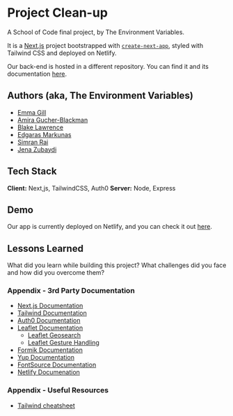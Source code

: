 # Project Clean-up
A School of Code final project, by The Environment Variables.

It is a [Next.js](https://nextjs.org/) project bootstrapped with [`create-next-app`](https://github.com/vercel/next.js/tree/canary/packages/create-next-app), styled with Tailwind CSS and deployed on Netlify.

Our back-end is hosted in a different repository. You can find it and its documentation [here](https://github.com/SchoolOfCode/environment_variables_backend).


## Authors (aka, The Environment Variables)
- [Emma Gill](https://github.com/SurfingElectron)
- [Amira Gucher-Blackman](https://github.com/amiragucher)
- [Blake Lawrence](https://github.com/BlakeLawrence)
- [Edgaras Markunas](https://github.com/EdMark11)
- [Simran Rai](https://github.com/srai98i)
- [Jena Zubaydi](https://github.com/jena-84)


## Tech Stack
**Client:** Next,js, TailwindCSS, Auth0
**Server:** Node, Express


## Demo
Our app is currently deployed on Netlify, and you can check it out [here](https://main--neon-fenglisu-2f7d12.netlify.app/).


## Lessons Learned
What did you learn while building this project? What challenges did you face and how did you overcome them?


### Appendix - 3rd Party Documentation
- [Next.js Documentation](https://nextjs.org/docs)
- [Tailwind Documentation](https://tailwindcss.com/docs/installation) 
- [Auth0 Documentation](https://auth0.com/docs)
- [Leaflet Documentation](https://leafletjs.com/reference.html)
    - [Leaflet Geosearch](https://smeijer.github.io/leaflet-geosearch/)
    - [Leaflet Gesture Handling](https://www.npmjs.com/package/leaflet-gesture-handling)
- [Formik Documentation](https://formik.org/docs/overview)
- [Yup Documentation](https://github.com/jquense/yup)
- [FontSource Documentation](https://fontsource.org/docs/introduction)
- [Netlify Documenation](https://docs.netlify.com/)

### Appendix - Useful Resources
- [Tailwind cheatsheet](https://nerdcave.com/tailwind-cheat-sheet)